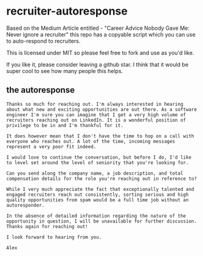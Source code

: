 # recruiter-autoresponse
Based on the Medium Article entitled - "Career Advice Nobody Gave Me: Never ignore a recruiter" this repo has a copyable script which you can use to auto-respond to recruiters.

This is licensed under MIT so please feel free to fork and use as you'd like. 

If you like it, please consider leaving a github star.  I think that it would be super cool to see how many people this helps.

## the autoresponse

```
Thanks so much for reaching out. I'm always interested in hearing about what new and exciting opportunities are out there. As a software engineer I'm sure you can imagine that I get a very high volume of recruiters reaching out on LinkedIn. It is a wonderful position of privilege to be in and I'm thankful for it.

It does however mean that I don't have the time to hop on a call with everyone who reaches out. A lot of the time, incoming messages represent a very poor fit indeed.

I would love to continue the conversation, but before I do, I'd like to level set around the level of seniority that you're looking for. 

Can you send along the company name, a job description, and total compensation details for the role you're reaching out in reference to? 

While I very much appreciate the fact that exceptionally talented and engaged recruiters reach out consistently, sorting serious and high quality opportunities from spam would be a full time job without an autoresponder.

In the absence of detailed information regarding the nature of the opportunity in question, I will be unavailable for further discussion.
Thanks again for reaching out!
 
I look forward to hearing from you.

Alex
```
